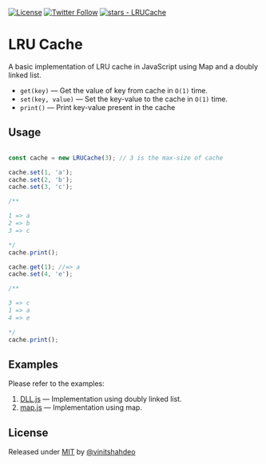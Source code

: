 [![License](https://img.shields.io/badge/License-MIT-blue?logo=github)](#license) [![Twitter Follow](https://img.shields.io/twitter/follow/Vinit_Shahdeo?style=social)](https://twitter.com/Vinit_Shahdeo)
[![stars - LRUCache](https://img.shields.io/github/stars/vinitshahdeo/LRUCache?logo=github)](https://github.com/vinitshahdeo/LRUCache)

# LRU Cache


A basic implementation of LRU cache in JavaScript using Map and a doubly linked list. 

- `get(key)` — Get the value of key from cache in `O(1)` time.
- `set(key, value)` — Set the key-value to the cache in `O(1)` time.
- `print()` — Print key-value present in the cache

## Usage

```javascript

const cache = new LRUCache(3); // 3 is the max-size of cache

cache.set(1, 'a');
cache.set(2, 'b');
cache.set(3, 'c');

/**

1 => a
2 => b
3 => c

*/
cache.print();

cache.get(1); //=> a
cache.set(4, 'e');

/**

3 => c
1 => a
4 => e

*/
cache.print();

```

## Examples

Please refer to the examples:
1. [DLL.js](./examples/DLL.js) — Implementation using doubly linked list.
2. [map.js](./examples/map.js) — Implementation using map.

## License

Released under [MIT](/LICENSE) by [@vinitshahdeo](https://github.com/vinitshahdeo)

